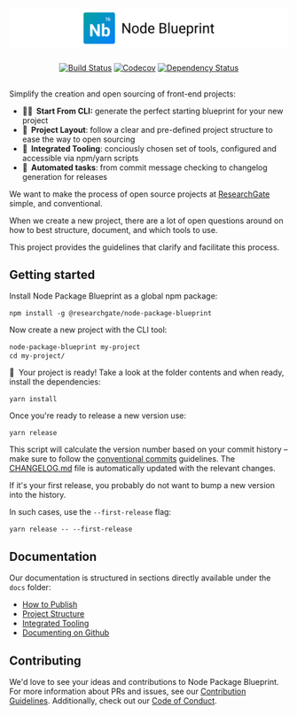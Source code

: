 # ![Node Blueprint](.github/logo.svg)

<div style="text-align:center;margin-top:1.4em;margin-bottom:2.1em;">

[![Build Status](https://travis-ci.org/researchgate/node-package-blueprint.svg?branch=master)](https://travis-ci.org/researchgate/node-package-blueprint)
[![Codecov](https://img.shields.io/codecov/c/github/researchgate/node-package-blueprint.svg)](https://codecov.io/gh/researchgate/node-package-blueprint)
[![Dependency Status](https://dependencyci.com/github/researchgate/node-package-blueprint/badge)](https://dependencyci.com/github/researchgate/node-package-blueprint)

</div>

Simplify the creation and open sourcing of front-end projects:

- **👩‍💻&nbsp;&nbsp;Start From CLI:** generate the perfect starting blueprint for your new project
- **📐&nbsp;&nbsp;Project Layout**: follow a clear and pre-defined project structure to ease the way to open sourcing
- **🔧&nbsp;&nbsp;Integrated Tooling**: conciously chosen set of tools, configured and accessible via npm/yarn scripts
- **🎡&nbsp;&nbsp;Automated tasks**: from commit message checking to changelog generation for releases

We want to make the process of open source projects at [ResearchGate](https://github.com/researchgate) simple, and conventional.

When we create a new project, there are a lot of open questions around on how to best structure, document, and which tools to use.

This project provides the guidelines that clarify and facilitate this process.

## Getting started

Install Node Package Blueprint as a global npm package:

```
npm install -g @researchgate/node-package-blueprint
```

Now create a new project with the CLI tool:

```
node-package-blueprint my-project
cd my-project/
```

🏁&nbsp;&nbsp;Your project is ready! Take a look at the folder contents and when ready, install the dependencies:

```
yarn install
```

Once you're ready to release a new version use:

```
yarn release
```

This script will calculate the version number based on your commit history – make sure to follow the [conventional commits](conventionalcommits.org) guidelines. The [CHANGELOG.md](./CHANGELOG.md) file is automatically updated with the relevant changes.

If it's your first release, you probably do not want to bump a new version into the history.

In such cases, use the `--first-release` flag:

```
yarn release -- --first-release
```

## Documentation

Our documentation is structured in sections directly available under the `docs` folder:

- [How to Publish](./docs/docs/publishing.md)
- [Project Structure](./docs/docs/project-structure.md)
- [Integrated Tooling](./docs/docs/integrated-tooling.md)
- [Documenting on Github](./docs/docs/documenting-on-github.md)

## Contributing

We'd love to see your ideas and contributions to Node Package Blueprint. For more information about PRs and issues, see our [Contribution Guidelines](.github/CONTRIBUTING.md). Additionally, check out our [Code of Conduct](.github/CODE_OF_CONDUCT.md).